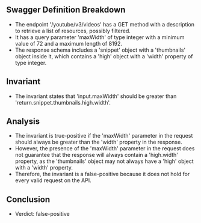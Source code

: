 ## Swagger Definition Breakdown
- The endpoint '/youtube/v3/videos' has a GET method with a description to retrieve a list of resources, possibly filtered.
- It has a query parameter 'maxWidth' of type integer with a minimum value of 72 and a maximum length of 8192.
- The response schema includes a 'snippet' object with a 'thumbnails' object inside it, which contains a 'high' object with a 'width' property of type integer.

## Invariant
- The invariant states that 'input.maxWidth' should be greater than 'return.snippet.thumbnails.high.width'.

## Analysis
- The invariant is true-positive if the 'maxWidth' parameter in the request should always be greater than the 'width' property in the response.
- However, the presence of the 'maxWidth' parameter in the request does not guarantee that the response will always contain a 'high.width' property, as the 'thumbnails' object may not always have a 'high' object with a 'width' property.
- Therefore, the invariant is a false-positive because it does not hold for every valid request on the API.

## Conclusion
- Verdict: false-positive
